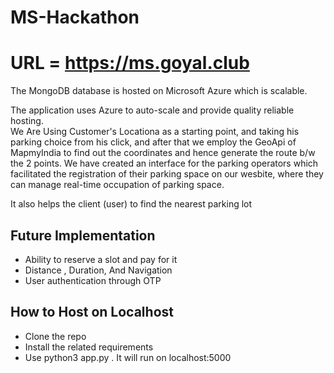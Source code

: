 
# MS-Hackathon

# URL = https://ms.goyal.club

The MongoDB database is hosted on Microsoft Azure which is scalable.  

The application uses Azure to auto-scale and provide quality reliable hosting.   
We Are Using Customer's Locationa as a starting point, and taking his parking choice from his click, and after that we employ the GeoApi of MapmyIndia to find out the coordinates and hence generate the route b/w the 2 points. We have created an interface for the parking operators which facilitated the registration of their parking space on our wesbite, where they can manage real-time occupation of parking space.   

It also helps the client (user) to find the nearest parking lot

## Future Implementation
 - Ability to reserve a slot and pay for it
 - Distance , Duration, And Navigation
 - User authentication through OTP

## How to Host on Localhost
- Clone the repo 
- Install the related requirements
- Use python3 app.py . It will run on localhost:5000
